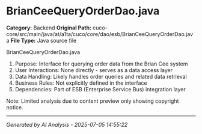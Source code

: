 # BrianCeeQueryOrderDao.java

**Category:** Backend
**Original Path:** cuco-core/src/main/java/at/a1ta/cuco/core/dao/esb/BrianCeeQueryOrderDao.java
**File Type:** Java source file

BrianCeeQueryOrderDao.java
1. Purpose: Interface for querying order data from the Brian Cee system
2. User Interactions: None directly - serves as a data access layer
3. Data Handling: Likely handles order queries and related data retrieval
4. Business Rules: Not explicitly defined in the interface
5. Dependencies: Part of ESB (Enterprise Service Bus) integration layer

Note: Limited analysis due to content preview only showing copyright notice.

---
*Generated by AI Analysis - 2025-07-05 14:55:22*
